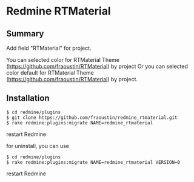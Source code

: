 # Redmine RTMaterial

## Summary

Add field "RTMaterial" for project.

You can selected color for RTMaterial Theme (https://github.com/fraoustin/RTMaterial) by project
Or you can selected color default for RTMaterial Theme (https://github.com/fraoustin/RTMaterial) by project.


## Installation

```
$ cd redmine/plugins
$ git clone https://github.com/fraoustin/redmine_rtmaterial.git
$ rake redmine:plugins:migrate NAME=redmine_rtmaterial
```

restart Redmine

for uninstall, you can use

```
$ cd redmine/plugins
$ rake redmine:plugins:migrate NAME=redmine_rtmaterial VERSION=0

```

restart Redmine
